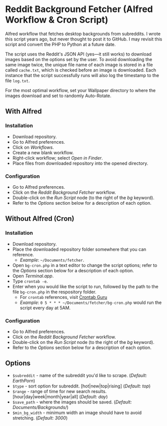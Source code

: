 # Reddit Background Fetcher (Alfred Workflow & Cron Script)

Alfred workflow that fetches desktop backgrounds from subreddits. I wrote this script years ago, but never thought to post it to GitHub. I may revisit this script and convert the PHP to Python at a future date.

The script uses the Reddit's JSON API (yes—it still works) to download images based on the options set by the user. To avoid downloading the same image twice, the unique file name of each image is stored in a file called `cache.txt`, which is checked before an image is downloaded. Each instance that the script successfully runs will also log the timestamp to the file `log.txt`.

For the most optimal workflow, set your Wallpaper directory to where the images download and set to randomly Auto-Rotate.

## With Alfred

### Installation

- Download repository.
- Go to Alfred preferences.
- Click on _Workflows_.
- Create a new blank workflow.
- Right-click workflow; select _Open in Finder_.
- Place files from downloaded repository into the opened directory.

### Configuration

- Go to Alfred preferences.
- Click on the _Reddit Background Fetcher_ workflow.
- Double-click on the _Run Script_ node (to the right of the _bg_ keyword).
- Refer to the _Options_ section below for a description of each option.

## Without Alfred (Cron)

### Installation

- Download repository.
- Place the downloaded repository folder somewhere that you can reference.
  - _Example_: `~/Documents/fetcher`.
- Open `bg-cron.php` in a text editor to change the script options; refer to the _Options_ section below for a description of each option.
- Open _Terminal.app_.
- Type `crontab -e`.
- Enter when you would like the script to run, followed by the path to the file `bg-cron.php` in the respository folder.
  - For `crontab` references, visit [Crontab Guru](https://crontab.guru/)
  - _Example_: `0 5 * * * ~/Documents/fetcher/bg-cron.php` would run the script every day at 5AM.

### Configuration

- Go to Alfred preferences.
- Click on the _Reddit Background Fetcher_ workflow.
- Double-click on the _Run Script_ node (to the right of the _bg_ keyword).
- Refer to the _Options_ section below for a description of each option.

## Options

- `$subreddit` - name of the subreddit you'd like to scrape. (_Default: EarthPorn_)
- `$type` - sort option for subreddit. [hot|new|top|rising] (_Default: top_)
- `$range` - range of time for new search results. [hour|day|week|month|year|all] (_Default: day_)
- `$save_path` - where the images should be saved. (_Default: Documents/Backgrounds/_)
- `$min_bg_width` - minimum width an image should have to avoid stretching. (_Default: 3000_)
